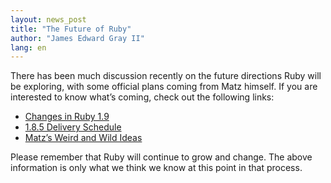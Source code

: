```yaml
---
layout: news_post
title: "The Future of Ruby"
author: "James Edward Gray II"
lang: en
---
```


There has been much discussion recently on the future directions Ruby
will be exploring, with some official plans coming from Matz himself. If
you are interested to know what’s coming, check out the following links:

* [Changes in Ruby 1.9][1]
* [1.8.5 Delivery Schedule][2]
* [Matz’s Weird and Wild Ideas][3]

Please remember that Ruby will continue to grow and change. The above
information is only what we think we know at this point in that process.



[1]: http://eigenclass.org/hiki.rb?Changes+in+Ruby+1.9
[2]: http://blade.nagaokaut.ac.jp/cgi-bin/scat.rb/ruby/ruby-talk/197229
[3]: http://www.rubyist.net/~matz/slides/rc2005/mgp00006.html

